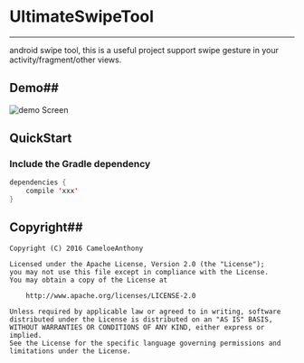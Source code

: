 # UltimateSwipeTool
----
android swipe tool,
this is a useful project support swipe gesture in your activity/fragment/other views.

## Demo##
![demo Screen](ddddddddddddddddddddddddd)

## QuickStart ##
### Include the Gradle dependency ###

```java
dependencies {
    compile 'xxx'
}
```

## Copyright##
``` 
Copyright (C) 2016 CameloeAnthony

Licensed under the Apache License, Version 2.0 (the "License");
you may not use this file except in compliance with the License.
You may obtain a copy of the License at

    http://www.apache.org/licenses/LICENSE-2.0

Unless required by applicable law or agreed to in writing, software
distributed under the License is distributed on an "AS IS" BASIS,
WITHOUT WARRANTIES OR CONDITIONS OF ANY KIND, either express or implied.
See the License for the specific language governing permissions and
limitations under the License.
 ```